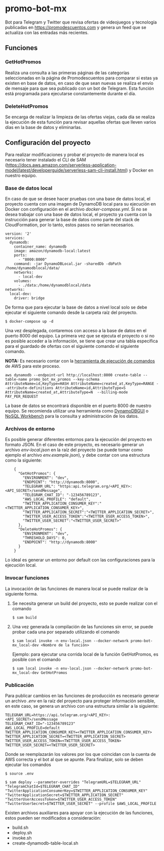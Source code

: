 # promo-bot-mx

Bot para Telegram y Twitter que revisa ofertas de videojuegos y tecnología publicadas en
https://promodescuentos.com y genera un feed que se actualiza con las entradas más recientes.

## Funciones

### GetHotPromos

Realiza una consulta a las primeras páginas de las categorías seleccionadas en la página de Promodescuentos para comparar si
estas ya existen en base de datos, en caso de que sean nuevas se realiza el envío de mensaje para que sea publicado con un bot de Telegram.
Esta función está programada para ejecutarse constantemente durante el día.

### DeleteHotPromos

Se encarga de realizar la limpieza de las ofertas viejas, cada día se realiza la ejecución de esta función para revisar aquellas
ofertas que lleven varios días en la base de datos y eliminarlas.

## Configuración del proyecto

Para realizar modificaciones y probar el proyecto de manera local es necesario tener instalado el CLI de SAM
(https://docs.aws.amazon.com/serverless-application-model/latest/developerguide/serverless-sam-cli-install.html) y Docker
en nuestro equipo.

### Base de datos local

En caso de que se desee hacer pruebas con una base de datos local, el proyecto cuenta con una imagen de DynamoDB local para su ejecución en Docker con configuración en el archivo
_docker-compose.yml_. Si no se desea trabajar con una base de datos local, el proyecto ya cuenta con la instrucción para generar la base de datos como parte del stack de CloudFormation, por lo tanto, estos pasos no serían necesarios.

```
version: '2'
services:
  dynamodb:
    container_name: dynamodb
    image: amazon/dynamodb-local:latest
    ports:
      - "8000:8000"
    command: -jar DynamoDBLocal.jar -sharedDb -dbPath /home/dynamodblocal/data/
    networks:
      - local-dev
    volumes:
      - ./data:/home/dynamodblocal/data
networks:
  local-dev:
    driver: bridge

```

De forma que para ejecutar la base de datos a nivel local solo se debe ejecutar el siguiente comando
desde la carpeta raíz del proyecto.

```
$ docker-compose up -d
```

Una vez desplegada, contaremos con acceso a la base de datos en el puerto 8000 del equipo. La primera vez que se ejecuta el proyecto o si no es posible
acceder a la información, se tiene que crear una tabla específica para el guardado de ofertas con el siguiente comando el siguiente comando.

**NOTA:** Es necesario contar con la [herramienta de ejecución de comandos](https://aws.amazon.com/es/cli/) de AWS para este proceso.

```
aws dynamodb --endpoint-url http://localhost:8000 create-table --table-name promo_bot_mx_promos --key-schema AttributeName=id,KeyType=HASH AttributeName=created_at,KeyType=RANGE --attribute-definitions AttributeName=id,AttributeType=S AttributeName=created_at,AttributeType=N  --billing-mode PAY_PER_REQUEST
```

La base de datos se encontrará disponible en el puerto 8000 de nuestro equipo. Se recomienda utilizar una herramienta
como [DynamoDBGUI](https://github.com/Arattian/DynamoDb-GUI-Client) o [NoSQL Workbench](https://docs.aws.amazon.com/amazondynamodb/latest/developerguide/workbench.html)
para la consulta y administración de los datos.

### Archivos de entorno

Es posible generar diferentes entornos para la ejecución del proyecto en formato JSON.
En el caso de este proyecto, es necesario generar un archivo _env-local.json_ en la raíz del proyecto (se puede tomar como ejemplo
el archivo _env.example.json_), y debe contar con una estructura como la siguiente:

```
    {
      "GetHotPromos": {
        "ENVIRONMENT": "dev",
        "ENDPOINT": "http://dynamodb:8000",
        "TELEGRAM_URL": "https:api.telegram.org/<API_KEY>:<API_SECRET>/sendMessage",
        "TELEGRAM_CHAT_ID": "-123456789123",
        "AWS_LOCAL_PROFILE": "default",
        "TWITTER_APPLICATION_CONSUMER_KEY":"<TWITTER_APPLICATION_CONSUMER_KEY>",
        "TWITTER_APPLICATION_SECRET":"<TWITTER_APPLICATION_SECRET>",
        "TWITTER_USER_ACCESS_TOKEN":"<TWITTER_USER_ACCESS_TOKEN>",
        "TWITTER_USER_SECRET":"<TWITTER_USER_SECRET>"
      },
      "DeleteHotPromos": {
        "ENVIRONMENT": "dev",
        "THRESHOLD_DAYS": 0,
        "ENDPOINT": "http://dynamodb:8000"
      }
    }
```

Lo ideal es generar un entorno por default con las configuraciones para la ejecución local.

### Invocar funciones

La invocación de las funciones de manera local se puede realizar de la siguiente forma.

1. Se necesita generar un build del proyecto, esto se puede realizar con el comando

   ```
   $ sam build
   ```

2. Una vez generada la compilación de las funciones sin error, se puede probar cada una por separado utilizando el comando

   ```
   $ sam local invoke -n env-local.json --docker-network promo-bot-mx_local-dev <Nombre de la función>
   ```

   Ejemplo: para ejecutar una corrida local de la función GetHotPromos, es posible con el comando

   ```
   $ sam local invoke -n env-local.json --docker-network promo-bot-mx_local-dev GetHotPromos
   ```

### Publicación

Para publicar cambios en las funciones de producción es necesario generar un archivo _.env_ en la raíz del proyecto
para proteger información sensible, en este caso, se genera un archivo con una estructura similar a la siguiente:

```
TELEGRAM_URL=https://api.telegram.org/<API_KEY>:<API_SECRET>/sendMessage
TELEGRAM_CHAT_ID="-123456789123"
AWS_LOCAL_PROFILE=default
TWITTER_APPLICATION_CONSUMER_KEY=<TWITTER_APPLICATION_CONSUMER_KEY>
TWITTER_APPLICATION_SECRET=<TWITTER_APPLICATION_SECRET>
TWITTER_USER_ACCESS_TOKEN=<TWITTER_USER_ACCESS_TOKEN>
TWITTER_USER_SECRET=<TWITTER_USER_SECRET>
```

Donde se reemplazarán los valores por los que coincidan con la cuenta de AWS correcta y el bot al que se apunte. Para finalizar, solo se deben ejecutar los comandos

```
$ source .env
```

```
$ sam deploy --parameter-overrides "TelegramURL=$TELEGRAM_URL" "TelegramChatId=$TELEGRAM_CHAT_ID" "TwitterApplicationConsumerKey=$TWITTER_APPLICATION_CONSUMER_KEY" "TwitterApplicationSecret=$TWITTER_APPLICATION_SECRET" "TwitterUserAccessToken=$TWITTER_USER_ACCESS_TOKEN" "TwitterUserSecret=$TWITTER_USER_SECRET" --profile $AWS_LOCAL_PROFILE
```

Existen archivos auxiliares para apoyar con la ejecución de las funciones, estos pueden ser modificados a consideración:

- build.sh
- deploy.sh
- invoke.sh
- create-dynamodb-table-local.sh
